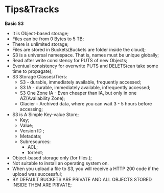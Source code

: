 # Tips&Tracks  

**Basic S3**  
* It is Object-based storage;  
* Files can be from 0 Bytes to 5 TB;  
* There is unlimited storage;
* Files are stored in Buckets(Buckets are folder inside the cloud);  
* S3 is a universal namespace. That is, names must be unique globally;  
* Read after write consistency for PUTS of new Objects;
* Eventual consistency for overwrite PUTS and DELETS(can take some time to propagate);  
* S3 Storage Classes/Tiers:  
  * S3 - durable, immediately available, frequently accessed;  
  * S3 IA - durable, immediately available, infrequently accessed;  
  * S3 One Zone IA - Even cheaper than IA, but only in one AZ(Availability Zone);  
  * Glacier - Archived data, where you can wait 3 - 5 hours before accessing;  
* S3 is A Simple Key-value Store;  
  * Key;  
  * Value;  
  * Version ID ;  
  * Metadata;  
  * Subresources:  
    * ACL;  
    * torrent;
* Object-based storage only (for files.);  
* Not suitable to install an operating system on.  
* When you upload a file to S3, you will receive a HTTP 200 code if the upload was successful;
* BY DEFAULT BUCKETS ARE PRIVATE AND ALL OBJECTS STORED INSIDE THEM ARE PRIVATE;
